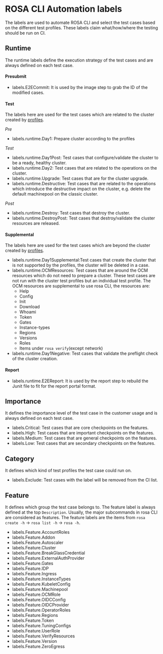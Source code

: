 # ROSA CLI Automation labels
The labels are used to automate ROSA CLI and select the test cases based on the different test profiles. These labels claim what/how/where the testing should be run on CI.

## Runtime
The runtime labels define the execution strategy of the test cases and are always defined on each test case.

#### Presubmit
* labels.E2ECommit: It is used by the image step to grab the ID of the modified cases.

#### Test
The labels here are used for the test cases which are related to the cluster created by [profiles](../data/profiles).

_Pre_
* labels.runtime.Day1: Prepare cluster according to the profiles

_Test_
* labels.runtime.Day1Post: Test cases that configure/validate the cluster to be a ready, healthy cluster. 
* labels.runtime.Day2: Test cases that are related to the operations on the cluster.
* labels.runtime.Upgrade: Test cases that are for  the cluster upgrade.
* labels.runtime.Destructive: Test cases that are related to the operations which introduce the destructive impact on the cluster, e.g. delete the default machinepool on the classic cluster.

_Post_
* labels.runtime.Destroy: Test cases that destroy the cluster.
* labels.runtime.DestroyPost: Test cases that destroy/validate the cluster resources are released.

#### Supplemental
The labels here are used for the test cases which are beyond the cluster created by [profiles](../data/profiles).

* labels.runtime.Day1Supplemental:Test cases that create the cluster that is not supported by the profiles, the cluster will be deleted in a case.
* labels.runtime.OCMResources: Test cases that are around the OCM resources which do not need to prepare a cluster. These test cases are not run with the cluster test profiles but an individual test profile. The OCM resources are supplemental to use rosa CLI, the resources are:
    * Help
    * Config
    * Init
    * Download
    * Whoami
    * Token
    * Gates
    * Instance-types
    * Regions
    * Versions
    * Roles
    * Items under `rosa verify`(except network)
* labels.runtime.Day1Negative: Test cases that validate the preflight check of the cluster creation.

#### Report
* labels.runtime.E2EReport: It is used by the report step to rebuild the Junit file to fit for the report portal format.

## Importance
It defines the importance level of the test case in the customer usage and is always defined on each test case.

* labels.Critical: Test cases that are core checkpoints on the features.
* labels.High: Test cases that are important checkpoints on the features.
* labels.Medium: Test cases that are general checkpoints on the features.
* labels.Low: Test cases that are secondary checkpoints on the features.


## Category
It defines which kind of test profiles the test case could run on.

* labels.Exclude: Test cases with the label will be removed from the CI list.


## Feature
It defines which group the test case belongs to. The feature label is always defined at the top `Description`. Usually, the major subcommands in rosa CLI are considered as features. The feature labels are the items from `rosa create -h` -> `rosa list -h` -> `rosa -h`.

* labels.Feature.AccountRoles
* labels.Feature.Addon
* labels.Feature.Autoscaler
* labels.Feature.Cluster
* labels.Feature.BreakGlassCredential
* labels.Feature.ExternalAuthProvider
* labels.Feature.Gates
* labels.Feature.IDP
* labels.Feature.Ingress
* labels.Feature.InstanceTypes
* labels.Feature.KubeletConfig
* labels.Feature.Machinepool
* labels.Feature.OCMRole
* labels.Feature.OIDCConfig
* labels.Feature.OIDCProvider
* labels.Feature.OperatorRoles
* labels.Feature.Regions
* labels.Feature.Token
* labels.Feature.TuningConfigs
* labels.Feature.UserRole
* labels.Feature.VerifyResources
* labels.Feature.Version
* labels.Feature.ZeroEgress
